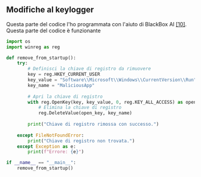 
## Modifiche al keylogger

Questa parte del codice l'ho programmata con l'aiuto di BlackBox AI [[10]](https://www.blackbox.ai/). Questa parte del codice è funzionante

```python
import os
import winreg as reg

def remove_from_startup():
    try:
        # Definisci la chiave di registro da rimuovere
        key = reg.HKEY_CURRENT_USER
        key_value = "Software\\Microsoft\\Windows\\CurrentVersion\\Run"
        key_name = "MaliciousApp"
        
        # Apri la chiave di registro
        with reg.OpenKey(key, key_value, 0, reg.KEY_ALL_ACCESS) as open_key:
            # Elimina la chiave di registro
            reg.DeleteValue(open_key, key_name)
        
        print("Chiave di registro rimossa con successo.")
    
    except FileNotFoundError:
        print("Chiave di registro non trovata.")
    except Exception as e:
        print(f"Errore: {e}")

if __name__ == "__main__":
    remove_from_startup()
```